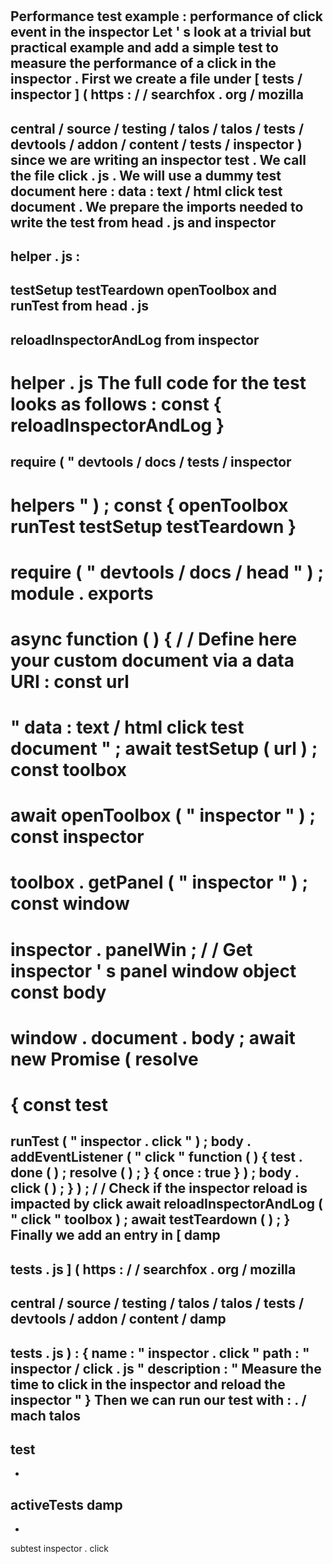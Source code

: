 #
Performance
test
example
:
performance
of
click
event
in
the
inspector
Let
'
s
look
at
a
trivial
but
practical
example
and
add
a
simple
test
to
measure
the
performance
of
a
click
in
the
inspector
.
First
we
create
a
file
under
[
tests
/
inspector
]
(
https
:
/
/
searchfox
.
org
/
mozilla
-
central
/
source
/
testing
/
talos
/
talos
/
tests
/
devtools
/
addon
/
content
/
tests
/
inspector
)
since
we
are
writing
an
inspector
test
.
We
call
the
file
click
.
js
.
We
will
use
a
dummy
test
document
here
:
data
:
text
/
html
click
test
document
.
We
prepare
the
imports
needed
to
write
the
test
from
head
.
js
and
inspector
-
helper
.
js
:
-
testSetup
testTeardown
openToolbox
and
runTest
from
head
.
js
-
reloadInspectorAndLog
from
inspector
-
helper
.
js
The
full
code
for
the
test
looks
as
follows
:
const
{
reloadInspectorAndLog
}
=
require
(
"
devtools
/
docs
/
tests
/
inspector
-
helpers
"
)
;
const
{
openToolbox
runTest
testSetup
testTeardown
}
=
require
(
"
devtools
/
docs
/
head
"
)
;
module
.
exports
=
async
function
(
)
{
/
/
Define
here
your
custom
document
via
a
data
URI
:
const
url
=
"
data
:
text
/
html
click
test
document
"
;
await
testSetup
(
url
)
;
const
toolbox
=
await
openToolbox
(
"
inspector
"
)
;
const
inspector
=
toolbox
.
getPanel
(
"
inspector
"
)
;
const
window
=
inspector
.
panelWin
;
/
/
Get
inspector
'
s
panel
window
object
const
body
=
window
.
document
.
body
;
await
new
Promise
(
resolve
=
>
{
const
test
=
runTest
(
"
inspector
.
click
"
)
;
body
.
addEventListener
(
"
click
"
function
(
)
{
test
.
done
(
)
;
resolve
(
)
;
}
{
once
:
true
}
)
;
body
.
click
(
)
;
}
)
;
/
/
Check
if
the
inspector
reload
is
impacted
by
click
await
reloadInspectorAndLog
(
"
click
"
toolbox
)
;
await
testTeardown
(
)
;
}
Finally
we
add
an
entry
in
[
damp
-
tests
.
js
]
(
https
:
/
/
searchfox
.
org
/
mozilla
-
central
/
source
/
testing
/
talos
/
talos
/
tests
/
devtools
/
addon
/
content
/
damp
-
tests
.
js
)
:
{
name
:
"
inspector
.
click
"
path
:
"
inspector
/
click
.
js
"
description
:
"
Measure
the
time
to
click
in
the
inspector
and
reload
the
inspector
"
}
Then
we
can
run
our
test
with
:
.
/
mach
talos
-
test
-
-
activeTests
damp
-
-
subtest
inspector
.
click

